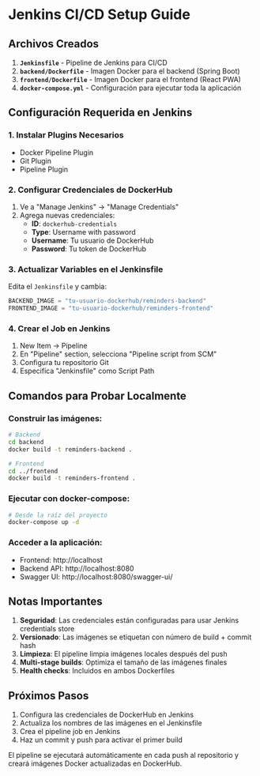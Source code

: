 # Jenkins CI/CD Setup Guide

## Archivos Creados

1. **`Jenkinsfile`** - Pipeline de Jenkins para CI/CD
2. **`backend/Dockerfile`** - Imagen Docker para el backend (Spring Boot)
3. **`frontend/Dockerfile`** - Imagen Docker para el frontend (React PWA)
4. **`docker-compose.yml`** - Configuración para ejecutar toda la aplicación

## Configuración Requerida en Jenkins

### 1. Instalar Plugins Necesarios
- Docker Pipeline Plugin
- Git Plugin
- Pipeline Plugin

### 2. Configurar Credenciales de DockerHub
1. Ve a "Manage Jenkins" → "Manage Credentials"
2. Agrega nuevas credenciales:
   - **ID**: `dockerhub-credentials`
   - **Type**: Username with password
   - **Username**: Tu usuario de DockerHub
   - **Password**: Tu token de DockerHub

### 3. Actualizar Variables en el Jenkinsfile
Edita el `Jenkinsfile` y cambia:
```groovy
BACKEND_IMAGE = "tu-usuario-dockerhub/reminders-backend"
FRONTEND_IMAGE = "tu-usuario-dockerhub/reminders-frontend"
```

### 4. Crear el Job en Jenkins
1. New Item → Pipeline
2. En "Pipeline" section, selecciona "Pipeline script from SCM"
3. Configura tu repositorio Git
4. Especifica "Jenkinsfile" como Script Path

## Comandos para Probar Localmente

### Construir las imágenes:
```bash
# Backend
cd backend
docker build -t reminders-backend .

# Frontend
cd ../frontend
docker build -t reminders-frontend .
```

### Ejecutar con docker-compose:
```bash
# Desde la raíz del proyecto
docker-compose up -d
```

### Acceder a la aplicación:
- Frontend: http://localhost
- Backend API: http://localhost:8080
- Swagger UI: http://localhost:8080/swagger-ui/

## Notas Importantes

1. **Seguridad**: Las credenciales están configuradas para usar Jenkins credentials store
2. **Versionado**: Las imágenes se etiquetan con número de build + commit hash
3. **Limpieza**: El pipeline limpia imágenes locales después del push
4. **Multi-stage builds**: Optimiza el tamaño de las imágenes finales
5. **Health checks**: Incluidos en ambos Dockerfiles

## Próximos Pasos

1. Configura las credenciales de DockerHub en Jenkins
2. Actualiza los nombres de las imágenes en el Jenkinsfile
3. Crea el pipeline job en Jenkins
4. Haz un commit y push para activar el primer build

El pipeline se ejecutará automáticamente en cada push al repositorio y creará imágenes Docker actualizadas en DockerHub.
